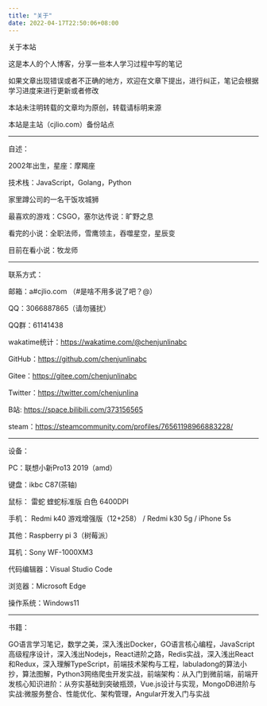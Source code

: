 ```yaml
---
title: "关于"
date: 2022-04-17T22:50:06+08:00
---
```






关于本站

这是本人的个人博客，分享一些本人学习过程中写的笔记

如果文章出现错误或者不正确的地方，欢迎在文章下提出，进行纠正，笔记会根据学习进度来进行更新或者修改

本站未注明转载的文章均为原创，转载请标明来源



本站是主站（cjlio.com）备份站点



------

自述：

2002年出生，星座：摩羯座

技术栈：JavaScript，Golang，Python

家里蹲公司的一名干饭攻城狮

最喜欢的游戏：CSGO，塞尔达传说：旷野之息

看完的小说：全职法师，雪鹰领主，吞噬星空，星辰变

目前在看小说：牧龙师

------

联系方式：

邮箱：a#cjlio.com （#是啥不用多说了吧？@）

QQ：3066887865（请勿骚扰）

QQ群：61141438

wakatime统计：https://wakatime.com/@chenjunlinabc

GitHub：https://github.com/chenjunlinabc

Gitee：https://gitee.com/chenjunlinabc

Twitter：https://twitter.com/chenjunlina

B站: https://space.bilibili.com/373156565

steam：https://steamcommunity.com/profiles/76561198966883228/

------

设备：

PC：联想小新Pro13 2019（amd）

键盘：ikbc C87(茶轴)

鼠标： 雷蛇 蝰蛇标准版 白色 6400DPI 

手机： Redmi k40 游戏增强版（12+258） / Redmi k30 5g / iPhone 5s

其他：Raspberry pi 3（树莓派）

耳机：Sony WF-1000XM3

代码编辑器：Visual Studio Code

浏览器：Microsoft Edge

操作系统：Windows11

------

书籍：

GO语言学习笔记，数学之美，深入浅出Docker，GO语言核心编程，JavaScript高级程序设计，深入浅出Nodejs，React进阶之路，Redis实战，深入浅出React和Redux，深入理解TypeScript，前端技术架构与工程，labuladong的算法小抄，算法图解，Python3网络爬虫开发实战，前端架构：从入门到微前端，前端开发核心知识进阶：从夯实基础到突破瓶颈，Vue.js设计与实现，MongoDB进阶与实战:微服务整合、性能优化、架构管理，Angular开发入门与实战
